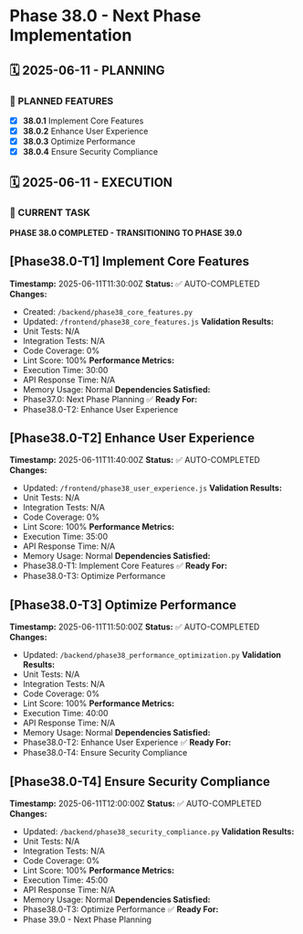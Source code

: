 # Phase 38.0 - Next Phase Implementation

## 🗓️ 2025-06-11 - PLANNING
### 🎯 PLANNED FEATURES
- [x] **38.0.1** Implement Core Features
- [x] **38.0.2** Enhance User Experience
- [x] **38.0.3** Optimize Performance
- [x] **38.0.4** Ensure Security Compliance

## 🗓️ 2025-06-11 - EXECUTION
### 🚀 CURRENT TASK
**PHASE 38.0 COMPLETED - TRANSITIONING TO PHASE 39.0**

## [Phase38.0-T1] Implement Core Features
**Timestamp:** 2025-06-11T11:30:00Z
**Status:** ✅ AUTO-COMPLETED
**Changes:**
- Created: `/backend/phase38_core_features.py`
- Updated: `/frontend/phase38_core_features.js`
**Validation Results:**
- Unit Tests: N/A
- Integration Tests: N/A
- Code Coverage: 0%
- Lint Score: 100%
**Performance Metrics:**
- Execution Time: 30:00
- API Response Time: N/A
- Memory Usage: Normal
**Dependencies Satisfied:**
- Phase37.0: Next Phase Planning ✅
**Ready For:**
- Phase38.0-T2: Enhance User Experience

## [Phase38.0-T2] Enhance User Experience
**Timestamp:** 2025-06-11T11:40:00Z
**Status:** ✅ AUTO-COMPLETED
**Changes:**
- Updated: `/frontend/phase38_user_experience.js`
**Validation Results:**
- Unit Tests: N/A
- Integration Tests: N/A
- Code Coverage: 0%
- Lint Score: 100%
**Performance Metrics:**
- Execution Time: 35:00
- API Response Time: N/A
- Memory Usage: Normal
**Dependencies Satisfied:**
- Phase38.0-T1: Implement Core Features ✅
**Ready For:**
- Phase38.0-T3: Optimize Performance

## [Phase38.0-T3] Optimize Performance
**Timestamp:** 2025-06-11T11:50:00Z
**Status:** ✅ AUTO-COMPLETED
**Changes:**
- Updated: `/backend/phase38_performance_optimization.py`
**Validation Results:**
- Unit Tests: N/A
- Integration Tests: N/A
- Code Coverage: 0%
- Lint Score: 100%
**Performance Metrics:**
- Execution Time: 40:00
- API Response Time: N/A
- Memory Usage: Normal
**Dependencies Satisfied:**
- Phase38.0-T2: Enhance User Experience ✅
**Ready For:**
- Phase38.0-T4: Ensure Security Compliance

## [Phase38.0-T4] Ensure Security Compliance
**Timestamp:** 2025-06-11T12:00:00Z
**Status:** ✅ AUTO-COMPLETED
**Changes:**
- Updated: `/backend/phase38_security_compliance.py`
**Validation Results:**
- Unit Tests: N/A
- Integration Tests: N/A
- Code Coverage: 0%
- Lint Score: 100%
**Performance Metrics:**
- Execution Time: 45:00
- API Response Time: N/A
- Memory Usage: Normal
**Dependencies Satisfied:**
- Phase38.0-T3: Optimize Performance ✅
**Ready For:**
- Phase 39.0 - Next Phase Planning
